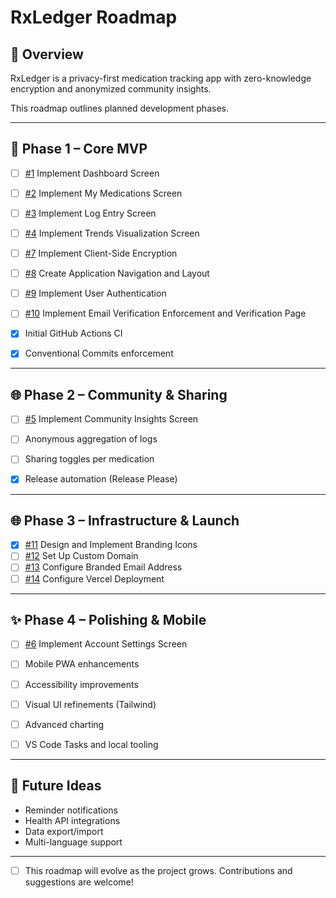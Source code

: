 # RxLedger Roadmap

## 🎯 Overview

RxLedger is a privacy-first medication tracking app with zero-knowledge encryption and anonymized community insights.

This roadmap outlines planned development phases.

---

## 🚀 Phase 1 – Core MVP

- [ ] [#1](https://github.com/thef4tdaddy/RxLedger/issues/1) Implement Dashboard Screen
- [ ] [#2](https://github.com/thef4tdaddy/RxLedger/issues/2) Implement My Medications Screen
- [ ] [#3](https://github.com/thef4tdaddy/RxLedger/issues/3) Implement Log Entry Screen
- [ ] [#4](https://github.com/thef4tdaddy/RxLedger/issues/4) Implement Trends Visualization Screen
- [ ] [#7](https://github.com/thef4tdaddy/RxLedger/issues/7) Implement Client-Side Encryption
- [ ] [#8](https://github.com/thef4tdaddy/RxLedger/issues/8) Create Application Navigation and Layout
- [ ] [#9](https://github.com/thef4tdaddy/RxLedger/issues/9) Implement User Authentication
- [ ] [#10](https://github.com/thef4tdaddy/RxLedger/issues/10) Implement Email Verification Enforcement and Verification Page

- [x] Initial GitHub Actions CI
- [x] Conventional Commits enforcement

---

## 🌐 Phase 2 – Community & Sharing

- [ ] [#5](https://github.com/thef4tdaddy/RxLedger/issues/5) Implement Community Insights Screen

- [ ] Anonymous aggregation of logs
- [ ] Sharing toggles per medication
- [x] Release automation (Release Please)

---

## 🌐 Phase 3 – Infrastructure & Launch

- [x] [#11](https://github.com/thef4tdaddy/RxLedger/issues/11) Design and Implement Branding Icons
- [ ] [#12](https://github.com/thef4tdaddy/RxLedger/issues/12) Set Up Custom Domain
- [ ] [#13](https://github.com/thef4tdaddy/RxLedger/issues/13) Configure Branded Email Address
- [ ] [#14](https://github.com/thef4tdaddy/RxLedger/issues/14) Configure Vercel Deployment

---

## ✨ Phase 4 – Polishing & Mobile

- [ ] [#6](https://github.com/thef4tdaddy/RxLedger/issues/6) Implement Account Settings Screen

- [ ] Mobile PWA enhancements
- [ ] Accessibility improvements
- [ ] Visual UI refinements (Tailwind)
- [ ] Advanced charting
- [ ] VS Code Tasks and local tooling

---

## 🌱 Future Ideas

- Reminder notifications
- Health API integrations
- Data export/import
- Multi-language support

---

- [ ] This roadmap will evolve as the project grows. Contributions and suggestions are welcome!
